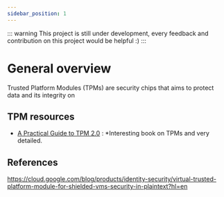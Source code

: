```yaml
---
sidebar_position: 1
---
```


::: warning
This project is still under development, every feedback and contribution on this project would be helpful :)
:::

# General overview

Trusted Platform Modules (TPMs) are security chips that aims to protect data and its integrity on 

## TPM resources 

- [A Practical Guide to TPM 2.0](https://link.springer.com/book/10.1007/978-1-4302-6584-9) : *Interesting book on TPMs and very detailed. 




## References
https://cloud.google.com/blog/products/identity-security/virtual-trusted-platform-module-for-shielded-vms-security-in-plaintext?hl=en

